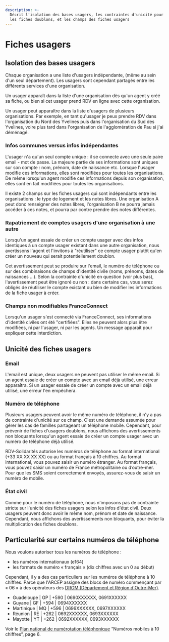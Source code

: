 ```yaml
---
description: >-
  Décrit l'isolation des bases usagers, les contraintes d'unicité pour éviter
  les fiches doublons, et les champs des fiches usagers
---
```


# Fiches usagers

## Isolation des bases usagers

Chaque organisation a une liste d'usagers indépendante, \(même au sein d'un seul département\). Les usagers sont cependant partagés entre les différents services d'une organisation.

Un usager apparaît dans la liste d'une organisation dès qu'un agent y créé sa fiche, ou bien si cet usager prend RDV en ligne avec cette organisation.

Un usager peut apparaître dans la liste d'usagers de plusieurs organisations. Par exemple, en tant qu'usager je peux prendre RDV dans l'organisation du Nord des Yvelines puis dans l'organisation du Sud des Yvelines, voire plus tard dans l'organisation de l'agglomération de Pau si j'ai déménagé.

### Infos communes versus infos indépendantes

L'usager n'a qu'un seul compte unique : il se connecte avec une seule paire email - mot de passe. La majeure partie de ses informations sont uniques sur son compte : nom, prénom, date de naissance etc. Lorsque l'usager modifie ces informations, elles sont modifiées pour toutes les organisations. De même lorsqu'un agent modifie ces informations depuis son organisation, elles sont en fait modifiées pour toutes les organisations.

Il existe 2 champs sur les fiches usagers qui sont indépendants entre les organisations : le type de logement et les notes libres. Une organisation A peut donc renseigner des notes libres, l'organisation B ne pourra jamais accéder à ces notes, et pourra par contre prendre des notes différentes. 

### Rapatriement de comptes usagers d'une organisation à une autre

Lorsqu'un agent essaie de créer un compte usager avec des infos identiques à un compte usager existant dans une autre organisation, nous avertissons l'agent et l'invitons à "réutiliser" ce compte usager plutôt qu'en créer un nouveau qui serait potentiellement doublon.

Cet avertissement peut se produire sur l'email, le numéro de téléphone ou sur des combinaisons de champs d'identité civile \(noms, prénoms, dates de naissances ...\). Selon la contrainte d'unicité en question \(voir plus bas\), l'avertissement peut être ignoré ou non : dans certains cas, vous serez obligés de réutiliser le compte existant ou bien de modifier les informations de la fiche usager à créer.

### Champs non modifiables FranceConnect

Lorsqu'un usager s'est connecté via FranceConnect, ses informations d'identité civiles ont été "certifiées". Elles ne peuvent alors plus être modifiées, ni par l'usager, ni par les agents. Un message apparaît pour expliquer cette interdiction.

## Unicité des fiches usagers

### Email

L'email est unique, deux usagers ne peuvent pas utiliser le même email. Si un agent essaie de créer un compte avec un email déjà utilisé, une erreur apparaîtra. Si un usager essaie de créer un compte avec un email déjà utilisé, une erreur l'en empêchera.

### Numéro de téléphone

Plusieurs usagers peuvent avoir le même numéro de téléphone, il n'y a pas de contrainte d'unicité sur ce champ. C'est une demande assumée pour gérer les cas de familles partageant un téléphone mobile. Cependant, pour prévenir de fiches d'usagers doublons, nous affichons des avertissements non bloquants lorsqu'un agent essaie de créer un compte usager avec un numéro de téléphone déjà utilisé.

RDV-Solidarités autorise les numéros de téléphone au format international \(+33 XX XX XX XX\) ou au format français à 10 chiffres. Au format international, vous pouvez saisir un numéro étranger. Au format français, vous pouvez saisir un numéro de France métropolitaine ou d’outre-mer. Pour que les SMS soient correctement envoyés, assurez-vous de saisir un numéro de mobile.

### État civil

Comme pour le numéro de téléphone, nous n'imposons pas de contrainte stricte sur l'unicité des fiches usagers selon les infos d'état civil. Deux usagers peuvent donc avoir le même nom, prénom et date de naissance. Cependant, nous affichons des avertissements non bloquants, pour éviter la multiplication des fiches doublons.

## Particularité sur certains numéros de téléphone

Nous voulons autoriser tous les numéros de téléphone :

* les numéros internationaux \(e164\)
* les formats de numéro « français » \(dix chiffres avec un 0 au début\)

Cependant, il y a des cas particuliers sur les numéros de téléphone à 10 chiffres. Parce que l'ARCEP assigne des blocs de numéro commençant par « 06 » à des opérateurs des [DROM \(Département et Région d'Outre-Mer\)](https://fr.wikipedia.org/wiki/D%C3%A9partement_et_r%C3%A9gion_d%27outre-mer).

* Guadeloupe \| GP \| +590 \| 0690XXXXXX, 0691XXXXXX
* Guyane     \| GF \| +594 \| 0694XXXXXX
* Martinique \| MQ \| +596 \| 0696XXXXXX, 0697XXXXXX
* Réunion    \| RE \| +262 \| 0692XXXXXX, 0693XXXXXX
* Mayotte    \| YT \| +262 \| 0692XXXXXX, 0693XXXXXX

Voir le [Plan national de numérotation téléphonique](https://www.arcep.fr/uploads/tx_gsavis/05-1085.pdf)  “Numéros mobiles à 10 chiffres”, page 6.




